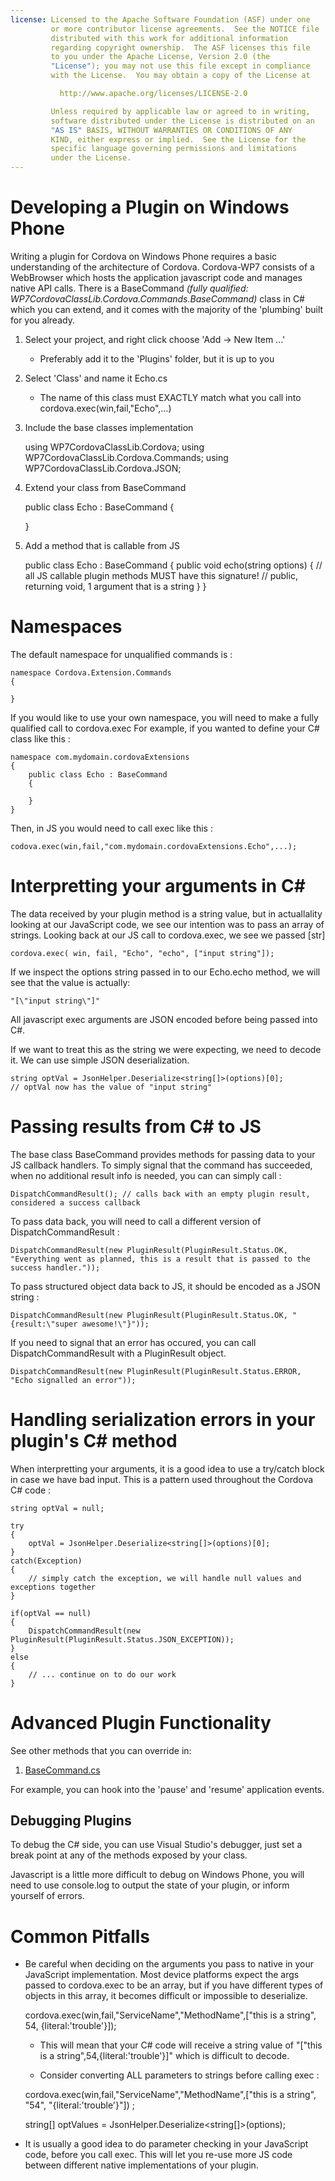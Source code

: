 ```yaml
---
license: Licensed to the Apache Software Foundation (ASF) under one
         or more contributor license agreements.  See the NOTICE file
         distributed with this work for additional information
         regarding copyright ownership.  The ASF licenses this file
         to you under the Apache License, Version 2.0 (the
         "License"); you may not use this file except in compliance
         with the License.  You may obtain a copy of the License at

           http://www.apache.org/licenses/LICENSE-2.0

         Unless required by applicable law or agreed to in writing,
         software distributed under the License is distributed on an
         "AS IS" BASIS, WITHOUT WARRANTIES OR CONDITIONS OF ANY
         KIND, either express or implied.  See the License for the
         specific language governing permissions and limitations
         under the License.
---
```


Developing a Plugin on Windows Phone
====================================

Writing a plugin for Cordova on Windows Phone requires a basic understanding of the architecture of Cordova. Cordova-WP7 consists of a WebBrowser which hosts the application javascript code and manages native API calls. There is a BaseCommand _(fully qualified: WP7CordovaClassLib.Cordova.Commands.BaseCommand)_ class in C# which you can extend, and it comes with the majority of the 'plumbing' built for you already.


1. Select your project, and right click choose 'Add -> New Item ...'
   - Preferably add it to the 'Plugins' folder, but it is up to you
2. Select 'Class' and name it Echo.cs
   - The name of this class must EXACTLY match what you call into cordova.exec(win,fail,"Echo",...)
3. Include the base classes implementation

   using WP7CordovaClassLib.Cordova;
   using WP7CordovaClassLib.Cordova.Commands;
   using WP7CordovaClassLib.Cordova.JSON;

4. Extend your class from BaseCommand 

   public class Echo : BaseCommand 
   {


   }

5. Add a method that is callable from JS

	public class Echo : BaseCommand
	{
		public void echo(string options)
		{
			// all JS callable plugin methods MUST have this signature!
			// public, returning void, 1 argument that is a string
		}
	}
	

Namespaces
===

The default namespace for unqualified commands is :

	namespace Cordova.Extension.Commands 
	{

	}

If you would like to use your own namespace, you will need to make a fully qualified call to cordova.exec
For example, if you wanted to define your C# class like this :

	namespace com.mydomain.cordovaExtensions 
	{ 
		public class Echo : BaseCommand 
		{ 

		} 
	}

Then, in JS you would need to call exec like this :

	codova.exec(win,fail,"com.mydomain.cordovaExtensions.Echo",...);


Interpretting your arguments in C#
===

The data received by your plugin method is a string value, but in actuallality looking at our JavaScript code, we see our intention was to pass an array of strings.  Looking back at our JS call to cordova.exec, we see we passed [str]

	cordova.exec( win, fail, "Echo", "echo", ["input string"]); 

If we inspect the options string passed in to our Echo.echo method, we will see that the value is actually:

	"[\"input string\"]"

All javascript exec arguments are JSON encoded before being passed into C#.

If we want to treat this as the string we were expecting, we need to decode it.
We can use simple JSON deserialization.

	string optVal = JsonHelper.Deserialize<string[]>(options)[0];
	// optVal now has the value of "input string"


Passing results from C# to JS 
===

The base class BaseCommand provides methods for passing data to your JS callback handlers.
To simply signal that the command has succeeded, when no additional result info is needed, you can can simply call :

	DispatchCommandResult(); // calls back with an empty plugin result, considered a success callback

To pass data back, you will need to call a different version of DispatchCommandResult :

	DispatchCommandResult(new PluginResult(PluginResult.Status.OK, "Everything went as planned, this is a result that is passed to the success handler."));

To pass structured object data back to JS, it should be encoded as a JSON string :

	DispatchCommandResult(new PluginResult(PluginResult.Status.OK, "{result:\"super awesome!\"}"));

If you need to signal that an error has occured, you can call DispatchCommandResult with a PluginResult object.

	DispatchCommandResult(new PluginResult(PluginResult.Status.ERROR, "Echo signalled an error"));


Handling serialization errors in your plugin's C# method
===

When interpretting your arguments, it is a good idea to use a try/catch block in case we have bad input.
This is a pattern used throughout the Cordova C# code :
	
	string optVal = null;
	
	try 
	{
		optVal = JsonHelper.Deserialize<string[]>(options)[0];
	}
	catch(Exception)
	{
		// simply catch the exception, we will handle null values and exceptions together
	}
	
	if(optVal == null)
	{
		DispatchCommandResult(new PluginResult(PluginResult.Status.JSON_EXCEPTION));
	}
	else
	{
		// ... continue on to do our work
	}




Advanced Plugin Functionality
===

See other methods that you can override in:

1. [BaseCommand.cs](https://github.com/apache/incubator-cordova-wp7/blob/master/templates/standalone/cordovalib/Commands/BaseCommand.cs)

For example, you can hook into the 'pause' and 'resume' application events.

## Debugging Plugins

To debug the C# side, you can use Visual Studio's debugger, just set a break point at any of the methods exposed by your class.

Javascript is a little more difficult to debug on Windows Phone, you will need to use console.log to output the state of your plugin, or inform yourself of errors.

Common Pitfalls
===

- Be careful when deciding on the arguments you pass to native in your JavaScript implementation.  Most device platforms expect the args passed to cordova.exec to be an array, but if you have different types of objects in this array, it becomes difficult or impossible to deserialize.

	cordova.exec(win,fail,"ServiceName","MethodName",["this is a string", 54, {literal:'trouble'}]);

	- This will mean that your C# code will receive a string value of "[\"this is a string\",54,{literal:'trouble'}]" which is difficult to decode.

	- Consider converting ALL parameters to strings before calling exec :

	cordova.exec(win,fail,"ServiceName","MethodName",["this is a string", "54", "{literal:'trouble'}"])	;
	
	string[] optValues = JsonHelper.Deserialize<string[]>(options);

- It is usually a good idea to do parameter checking in your JavaScript code, before you call exec.  This will let you re-use more JS code between different native implementations of your plugin.






